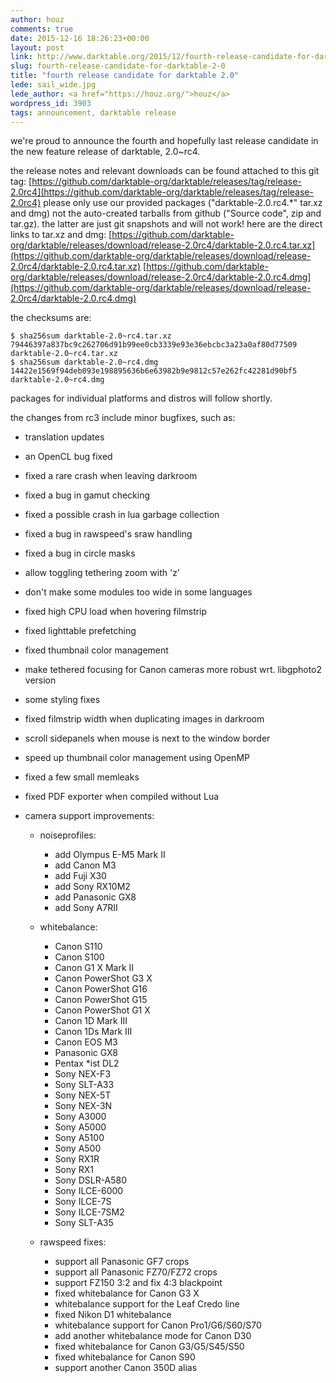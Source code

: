 ```yaml
---
author: houz
comments: true
date: 2015-12-16 18:26:23+00:00
layout: post
link: http://www.darktable.org/2015/12/fourth-release-candidate-for-darktable-2-0/
slug: fourth-release-candidate-for-darktable-2-0
title: "fourth release candidate for darktable 2.0"
lede: sail_wide.jpg
lede_author: <a href="https://houz.org/">houz</a>
wordpress_id: 3903
tags: announcement, darktable release
---
```


we're proud to announce the fourth and hopefully last release candidate in the new feature release of darktable, 2.0~rc4.

the release notes and relevant downloads can be found attached to this git tag:
[https://github.com/darktable-org/darktable/releases/tag/release-2.0rc4](https://github.com/darktable-org/darktable/releases/tag/release-2.0rc4)
please only use our provided packages ("darktable-2.0.rc4.*" tar.xz and dmg) not the auto-created tarballs from github ("Source code", zip and tar.gz). the latter are just git snapshots and will not work! here are the direct links to tar.xz and dmg:
[https://github.com/darktable-org/darktable/releases/download/release-2.0rc4/darktable-2.0.rc4.tar.xz](https://github.com/darktable-org/darktable/releases/download/release-2.0rc4/darktable-2.0.rc4.tar.xz)
[https://github.com/darktable-org/darktable/releases/download/release-2.0rc4/darktable-2.0.rc4.dmg](https://github.com/darktable-org/darktable/releases/download/release-2.0rc4/darktable-2.0.rc4.dmg)

the checksums are:

    $ sha256sum darktable-2.0~rc4.tar.xz
    79446397a837bc9c262706d91b99ee0cb3339e93e36ebcbc3a23a0af80d77509
    darktable-2.0~rc4.tar.xz
    $ sha256sum darktable-2.0~rc4.dmg
    14422e1569f94deb093e198895636b6e63982b9e9812c57e262fc42281d90bf5
    darktable-2.0~rc4.dmg

packages for individual platforms and distros will follow shortly.

the changes from rc3 include minor bugfixes, such as:

* translation updates
* an OpenCL bug fixed
* fixed a rare crash when leaving darkroom
* fixed a bug in gamut checking
* fixed a possible crash in lua garbage collection
* fixed a bug in rawspeed's sraw handling
* fixed a bug in circle masks
* allow toggling tethering zoom with 'z'
* don't make some modules too wide in some languages
* fixed high CPU load when hovering filmstrip
* fixed lighttable prefetching
* fixed thumbnail color management
* make tethered focusing for Canon cameras more robust wrt. libgphoto2 version
* some styling fixes
* fixed filmstrip width when duplicating images in darkroom
* scroll sidepanels when mouse is next to the window border
* speed up thumbnail color management using OpenMP
* fixed a few small memleaks
* fixed PDF exporter when compiled without Lua
* camera support improvements:

    * noiseprofiles:

        * add Olympus E-M5 Mark II
        * add Canon M3
        * add Fuji X30
        * add Sony RX10M2
        * add Panasonic GX8
        * add Sony A7RII

    * whitebalance:

        * Canon S110
        * Canon S100
        * Canon G1 X Mark II
        * Canon PowerShot G3 X
        * Canon PowerShot G16
        * Canon PowerShot G15
        * Canon PowerShot G1 X
        * Canon 1D Mark III
        * Canon 1Ds Mark III
        * Canon EOS M3
        * Panasonic GX8
        * Pentax *ist DL2
        * Sony NEX-F3
        * Sony SLT-A33
        * Sony NEX-5T
        * Sony NEX-3N
        * Sony A3000
        * Sony A5000
        * Sony A5100
        * Sony A500
        * Sony RX1R
        * Sony RX1
        * Sony DSLR-A580
        * Sony ILCE-6000
        * Sony ILCE-7S
        * Sony ILCE-7SM2
        * Sony SLT-A35

    * rawspeed fixes:

        * support all Panasonic GF7 crops
        * support all Panasonic FZ70/FZ72 crops
        * support FZ150 3:2 and fix 4:3 blackpoint
        * fixed whitebalance for Canon G3 X
        * whitebalance support for the Leaf Credo line
        * fixed Nikon D1 whitebalance
        * whitebalance support for Canon Pro1/G6/S60/S70
        * add another whitebalance mode for Canon D30
        * fixed whitebalance for Canon G3/G5/S45/S50
        * fixed whitebalance for Canon S90
        * support another Canon 350D alias

